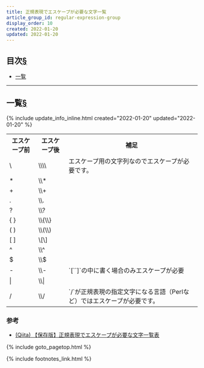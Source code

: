 ```yaml
---
title: 正規表現でエスケープが必要な文字一覧
article_group_id: regular-expression-group
display_order: 10
created: 2022-01-20
updated: 2022-01-20
---
```


## <a name="index">目次</a><a class="heading-anchor-permalink" href="#目次">§</a>

<ul id="index_ul">
<li><a href="#一覧">一覧</a></li>
</ul>

* * *
## <a name="一覧">一覧</a><a class="heading-anchor-permalink" href="#一覧">§</a>
<div class="chapter-updated">{% include update_info_inline.html created="2022-01-20" updated="2022-01-20" %}</div>
<table class="normal">
	<tr>
		<th markdown="span">エスケープ前</th>
		<th markdown="span">エスケープ後</th>
		<th markdown="span">補足</th>
	</tr>
	<tr>
		<td markdown="span">\</td>
		<td markdown="span">\\\\</td>
		<td markdown="span">エスケープ用の文字列なのでエスケープが必要です。</td>
	</tr>
	<tr>
		<td markdown="span">*</td>
		<td markdown="span">\\*</td>
		<td markdown="span"></td>
	</tr>
	<tr>
		<td markdown="span">+</td>
		<td markdown="span">\\+</td>
		<td markdown="span"></td>
	</tr>
	<tr>
		<td markdown="span">.</td>
		<td markdown="span">\\.</td>
		<td markdown="span"></td>
	</tr>
	<tr>
		<td markdown="span">?</td>
		<td markdown="span">\\?</td>
		<td markdown="span"></td>
	</tr>
	<tr>
		<td markdown="span">{ }</td>
		<td markdown="span">\\{\\}</td>
		<td markdown="span"></td>
	</tr>
	<tr>
		<td markdown="span">( )</td>
		<td markdown="span">\\(\\)</td>
		<td markdown="span"></td>
	</tr>
	<tr>
		<td markdown="span">[ ]</td>
		<td markdown="span">\[\]</td>
		<td markdown="span"></td>
	</tr>
	<tr>
		<td markdown="span">^</td>
		<td markdown="span">\\^</td>
		<td markdown="span"></td>
	</tr>
	<tr>
		<td markdown="span">$</td>
		<td markdown="span">\\$</td>
		<td markdown="span"></td>
	</tr>
	<tr>
		<td markdown="span">-</td>
		<td markdown="span">\\-</td>
		<td markdown="span">`[``]`の中に書く場合のみエスケープが必要</td>
	</tr>
	<tr>
		<td markdown="span">|</td>
		<td markdown="span">\\|</td>
		<td markdown="span"></td>
	</tr>
	<tr>
		<td markdown="span">/</td>
		<td markdown="span">\\/</td>
		<td markdown="span">`/`が正規表現の指定文字になる言語（Perlなど）ではエスケープが必要です。</td>
	</tr>
</table>

### 参考
- [(Qiita) 【保存版】正規表現でエスケープが必要な文字一覧表](https://qiita.com/katsukii/items/1c1550f064b4686c04d4)

{% include goto_pagetop.html %}

{% include footnotes_link.html %}
